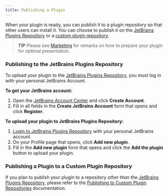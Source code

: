 ```yaml
---
title: Publishing a Plugin
---
```

<!-- Copyright 2000-2020 JetBrains s.r.o. and other contributors. Use of this source code is governed by the Apache 2.0 license that can be found in the LICENSE file. -->

When your plugin is ready, you can publish it to a plugin repository so that other users can install it. 
You can choose to publish it on the [JetBrains Plugins Repository](https://plugins.jetbrains.com)
or a [custom plugin repository](/basics/getting_started/update_plugins_format.md). 

> **TIP** Please see [Marketing](/appendix/resources/marketing.md) for remarks on how to prepare your plugin for optimal presentation.

### Publishing to the JetBrains Plugins Repository
To upload your plugin to the [JetBrains Plugins Repository](https://plugins.jetbrains.com), 
you must log in with your personal JetBrains Account.

**To get your JetBrains account:**

1. Open the [JetBrains Account Center](https://account.jetbrains.com) and click **Create Account**.
2. Fill in all fields in the **Create JetBrains Account** form that opens and click **Register**.

**To upload your plugin to JetBrains Plugins Repository:**

1. [Login to JetBrains Plugins Repository](https://plugins.jetbrains.com/author/me) with your personal JetBrains account.
2. On your Profile page that opens, click **Add new plugin**.
3. Fill in the **Add new plugin** form that opens and click the **Add the plugin** button to upload your plugin.

### Publishing a Plugin to a Custom Plugin Repository
If you plan to publish your plugin to a repository _other than_ the [JetBrains Plugins Repository](https://plugins.jetbrains.com),
please refer to the [Publishing to Custom Plugin Repositories](update_plugins_format.md) documentation.
